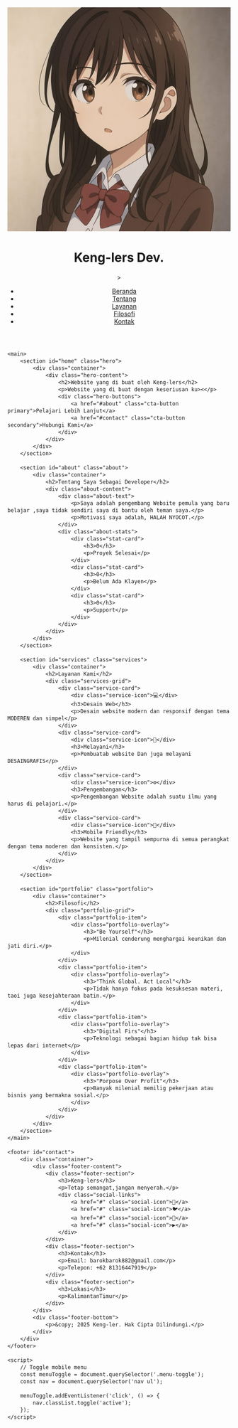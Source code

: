 <!DOCTYPE html>
<html lang="id">
<head>
    <meta charset="UTF-8">
    <meta name="viewport" content="width=device-width, initial-scale=1.0">
    <title>Website Pertama Yang Di Buat Oleh @Keng-lers</title>
    <link rel="stylesheet" href="dark-blue-style.css">
</head>
<body>
<!-- HERO -->
  <header>
    <img class="avatar" src="Waifu ku.jpg" alt="profile"/>
    <div class="hero-text">
      <h1>Keng-lers Dev.</h1>    >
            <nav>
                <ul>
                    <li><a href="#home">Beranda</a></li>
                    <li><a href="#about">Tentang</a></li>
                    <li><a href="#services">Layanan</a></li>
                    <li><a href="#portfolio">Filosofi</a></li>
                    <li><a href="#contact">Kontak</a></li>
                </ul>
            </nav>
            <div class="menu-toggle">
                <span></span>
                <span></span>
                <span></span>
            </div>
        </div>
    </header>

    <main>
        <section id="home" class="hero">
            <div class="container">
                <div class="hero-content">
                    <h2>Website yang di buat oleh Keng-lers</h2>
                    <p>Website yang di buat dengan keseriusan ku><</p>
                    <div class="hero-buttons">
                        <a href="#about" class="cta-button primary">Pelajari Lebih Lanjut</a>
                        <a href="#contact" class="cta-button secondary">Hubungi Kami</a>
                    </div>
                </div>
            </div>
        </section>

        <section id="about" class="about">
            <div class="container">
                <h2>Tentang Saya Sebagai Developer</h2>
                <div class="about-content">
                    <div class="about-text">
                        <p>Saya adalah pengembang Website pemula yang baru belajar ,saya tidak sendiri saya di bantu oleh teman saya.</p>
                        <p>Motivasi saya adalah, HALAH NYOCOT.</p>
                    </div>
                    <div class="about-stats">
                        <div class="stat-card">
                            <h3>0</h3>
                            <p>Proyek Selesai</p>
                        </div>
                        <div class="stat-card">
                            <h3>0</h3>
                            <p>Belum Ada Klayen</p>
                        </div>
                        <div class="stat-card">
                            <h3>0</h3>
                            <p>Support</p>
                        </div>
                    </div>
                </div>
            </div>
        </section>

        <section id="services" class="services">
            <div class="container">
                <h2>Layanan Kami</h2>
                <div class="services-grid">
                    <div class="service-card">
                        <div class="service-icon">💻</div>
                        <h3>Desain Web</h3>
                        <p>Desain website modern dan responsif dengan tema MODEREN dan simpel</p>
                    </div>
                    <div class="service-card">
                        <div class="service-icon">🎨</div>
                        <h3>Melayani</h3>
                        <p>Pembuatab website Dan juga melayani DESAINGRAFIS</p>
                    </div>
                    <div class="service-card">
                        <div class="service-icon">⚙️</div>
                        <h3>Pengembangan</h3>
                        <p>Pengembangan Website adalah suatu ilmu yang harus di pelajari.</p>
                    </div>
                    <div class="service-card">
                        <div class="service-icon">📱</div>
                        <h3>Mobile Friendly</h3>
                        <p>Website yang tampil sempurna di semua perangkat dengan tema moderen dan konsisten.</p>
                    </div>
                </div>
            </div>
        </section>

        <section id="portfolio" class="portfolio">
            <div class="container">
                <h2>Filosofi</h2>
                <div class="portfolio-grid">
                    <div class="portfolio-item">
                        <div class="portfolio-overlay">
                            <h3>"Be Yourself"</h3>
                            <p>Milenial cenderung menghargai keunikan dan jati diri.</p>
                        </div>
                    </div>
                    <div class="portfolio-item">
                        <div class="portfolio-overlay">
                            <h3>"Think Global. Act Local"</h3>
                            <p>Tidak hanya fokus pada kesuksesan materi, taoi juga kesejahteraan batin.</p>
                        </div>
                    </div>
                    <div class="portfolio-item">
                        <div class="portfolio-overlay">
                            <h3>"Digital Firs"</h3>
                            <p>Teknologi sebagai bagian hidup tak bisa lepas dari internet</p>
                        </div>
                    </div>
                    <div class="portfolio-item">
                        <div class="portfolio-overlay">
                            <h3>"Porpose Over Profit"</h3>
                            <p>Banyak milenial memilig pekerjaan atau bisnis yang bermakna sosial.</p>
                        </div>
                    </div>
                </div>
            </div>
        </section>
    </main>

    <footer id="contact">
        <div class="container">
            <div class="footer-content">
                <div class="footer-section">
                    <h3>Keng-lers</h3>
                    <p>Tetap semangat,jangan menyerah.</p>
                    <div class="social-links">
                        <a href="#" class="social-icon">📘</a>
                        <a href="#" class="social-icon">🐦</a>
                        <a href="#" class="social-icon">📸</a>
                        <a href="#" class="social-icon">▶️</a>
                    </div>
                </div>
                <div class="footer-section">
                    <h3>Kontak</h3>
                    <p>Email: barokbarok882@gmail.com</p>
                    <p>Telepon: +62 81316447919</p>
                </div>
                <div class="footer-section">
                    <h3>Lokasi</h3>
                    <p>KalimantanTimur</p>
                </div>
            </div>
            <div class="footer-bottom">
                <p>&copy; 2025 Keng-ler. Hak Cipta Dilindungi.</p>
            </div>
        </div>
    </footer>

    <script>
        // Toggle mobile menu
        const menuToggle = document.querySelector('.menu-toggle');
        const nav = document.querySelector('nav ul');
        
        menuToggle.addEventListener('click', () => {
            nav.classList.toggle('active');
        });
    </script>
</body>
</html>
